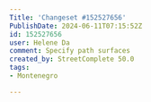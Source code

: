 ```yaml
---
Title: 'Changeset #152527656'
PublishDate: 2024-06-11T07:15:52Z
id: 152527656
user: Helene Da
comment: Specify path surfaces
created_by: StreetComplete 50.0
tags:
- Montenegro

---
```

